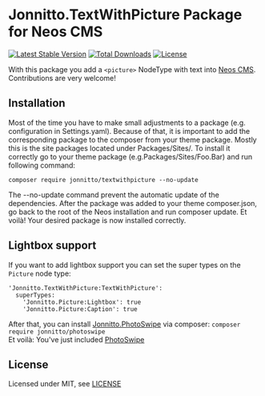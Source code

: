 Jonnitto.TextWithPicture Package for Neos CMS
=============================================

[![Latest Stable Version](https://poser.pugx.org/jonnitto/textwithpicture/v/stable)](https://packagist.org/packages/jonnitto/textwithpicture)
[![Total Downloads](https://poser.pugx.org/jonnitto/textwithpicture/downloads)](https://packagist.org/packages/jonnitto/textwithpicture)
[![License](https://poser.pugx.org/jonnitto/textwithpicture/license)](https://packagist.org/packages/jonnitto/textwithpicture)

With this package you add a `<picture>` NodeType with text into [Neos CMS](https://www.neos.io).  
Contributions are very welcome!


Installation
------------
Most of the time you have to make small adjustments to a package (e.g. configuration in Settings.yaml). Because of that, it is important to add the corresponding package to the composer from your theme package. Mostly this is the site packages located under Packages/Sites/. To install it correctly go to your theme package (e.g.Packages/Sites/Foo.Bar) and run following command:

```
composer require jonnitto/textwithpicture --no-update
```

The --no-update command prevent the automatic update of the dependencies. After the package was added to your theme composer.json, go back to the root of the Neos installation and run composer update. Et voilà! Your desired package is now installed correctly.



Lightbox support
----------------

If you want to add lightbox support you can set the super types on the `Picture` node type:

```
'Jonnitto.TextWithPicture:TextWithPicture':
  superTypes:
    'Jonnitto.Picture:Lightbox': true
    'Jonnitto.Picture:Caption': true
```

After that, you can install [Jonnitto.PhotoSwipe](https://github.com/jonnitto/Jonnitto.PhotoSwipe) via composer: `composer require jonnitto/photoswipe`  
Et voilà: You've just included [PhotoSwipe](http://photoswipe.com/)


License
-------

Licensed under MIT, see [LICENSE](LICENSE)

